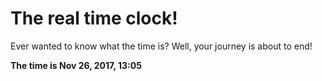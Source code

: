 # The real time clock!

Ever wanted to know what the time is? Well, your journey is about to end!

**The time is Nov 26, 2017, 13:05**
